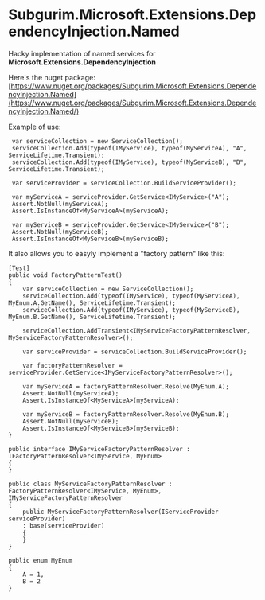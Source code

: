 # Subgurim.Microsoft.Extensions.DependencyInjection.Named

Hacky implementation of named services for **Microsoft.Extensions.DependencyInjection**

Here's the nuget package: [https://www.nuget.org/packages/Subgurim.Microsoft.Extensions.DependencyInjection.Named](https://www.nuget.org/packages/Subgurim.Microsoft.Extensions.DependencyInjection.Named/)

Example of use:

     var serviceCollection = new ServiceCollection();
     serviceCollection.Add(typeof(IMyService), typeof(MyServiceA), "A", ServiceLifetime.Transient);
     serviceCollection.Add(typeof(IMyService), typeof(MyServiceB), "B", ServiceLifetime.Transient);

     var serviceProvider = serviceCollection.BuildServiceProvider();

     var myServiceA = serviceProvider.GetService<IMyService>("A");
     Assert.NotNull(myServiceA);
     Assert.IsInstanceOf<MyServiceA>(myServiceA);

     var myServiceB = serviceProvider.GetService<IMyService>("B");
     Assert.NotNull(myServiceB);
     Assert.IsInstanceOf<MyServiceB>(myServiceB);

It also allows you to easyly implement a "factory pattern" like this:

    [Test]
    public void FactoryPatternTest()
    {
        var serviceCollection = new ServiceCollection();
        serviceCollection.Add(typeof(IMyService), typeof(MyServiceA), MyEnum.A.GetName(), ServiceLifetime.Transient);
        serviceCollection.Add(typeof(IMyService), typeof(MyServiceB), MyEnum.B.GetName(), ServiceLifetime.Transient);

        serviceCollection.AddTransient<IMyServiceFactoryPatternResolver, MyServiceFactoryPatternResolver>();

        var serviceProvider = serviceCollection.BuildServiceProvider();

        var factoryPatternResolver = serviceProvider.GetService<IMyServiceFactoryPatternResolver>();

        var myServiceA = factoryPatternResolver.Resolve(MyEnum.A);
        Assert.NotNull(myServiceA);
        Assert.IsInstanceOf<MyServiceA>(myServiceA);

        var myServiceB = factoryPatternResolver.Resolve(MyEnum.B);
        Assert.NotNull(myServiceB);
        Assert.IsInstanceOf<MyServiceB>(myServiceB);
    }

    public interface IMyServiceFactoryPatternResolver : IFactoryPatternResolver<IMyService, MyEnum>
    {
    }

    public class MyServiceFactoryPatternResolver : FactoryPatternResolver<IMyService, MyEnum>, IMyServiceFactoryPatternResolver
    {
        public MyServiceFactoryPatternResolver(IServiceProvider serviceProvider)
        : base(serviceProvider)
        {
        }
    }

    public enum MyEnum
    {
        A = 1,
        B = 2
    }
